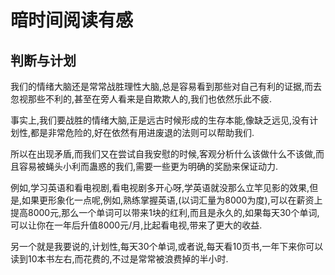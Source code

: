 # 暗时间阅读有感

## 判断与计划

我们的情绪大脑还是常常战胜理性大脑,总是容易看到那些对自己有利的证据,而去忽视那些不利的,甚至在旁人看来是自欺欺人的,我们也依然乐此不疲.

事实上,我们要战胜的情绪大脑,正是远古时候形成的生存本能,像缺乏远见,没有计划性,都是非常危险的,好在依然有用进废退的法则可以帮助我们.

所以在出现矛盾,而我们又在尝试自我安慰的时候,客观分析什么该做什么不该做,而且容易被蝇头小利而蛊惑的我们,需要一些更为明确的奖励来保证动力.

例如,学习英语和看电视剧,看电视剧多开心呀,学英语就没那么立竿见影的效果,但是,如果更形象化一点呢,例如,熟练掌握英语,(以词汇量为8000为度),可以在薪资上提高8000元,那么一个单词可以带来1块的红利,而且是永久的,如果每天30个单词,可以让你在一年后升值8000元/月,比起看电视,带来了更大的收益.

另一个就是我要说的,计划性,每天30个单词,或者说,每天看10页书,一年下来你可以读到10本书左右,而花费的,不过是常常被浪费掉的半小时.



